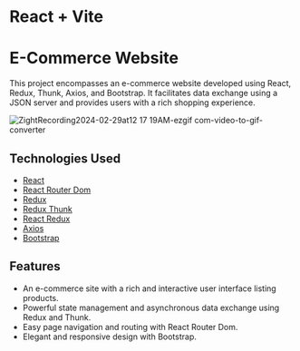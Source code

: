 # React + Vite

# E-Commerce Website

This project encompasses an e-commerce website developed using React, Redux, Thunk, Axios, and Bootstrap. It facilitates data exchange using a JSON server and provides users with a rich shopping experience.

![ZightRecording2024-02-29at12 17 19AM-ezgif com-video-to-gif-converter](https://github.com/MeltemPinar/E-Commerce-Redux-Thunk/assets/147662901/a540c5f9-9a19-474c-b053-61c6979ba520)


## Technologies Used

- [React](https://reactjs.org/)
- [React Router Dom](https://reactrouter.com/)
- [Redux](https://redux.js.org/)
- [Redux Thunk](https://github.com/reduxjs/redux-thunk)
- [React Redux](https://react-redux.js.org/)
- [Axios](https://axios-http.com/)
- [Bootstrap](https://getbootstrap.com/)

## Features

- An e-commerce site with a rich and interactive user interface listing products.
- Powerful state management and asynchronous data exchange using Redux and Thunk.
- Easy page navigation and routing with React Router Dom.
- Elegant and responsive design with Bootstrap.
